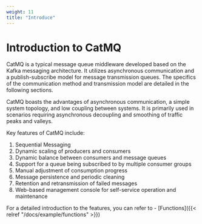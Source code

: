 ```yaml
---
weight: 11
title: "Introduce"
---
```



# Introduction to CatMQ
CatMQ is a typical message queue middleware developed based on the Kafka messaging architecture. It utilizes asynchronous communication and a publish-subscribe model for message transmission queues. The specifics of the communication method and transmission model are detailed in the following sections.

CatMQ boasts the advantages of asynchronous communication, a simple system topology, and low coupling between systems. It is primarily used in scenarios requiring asynchronous decoupling and smoothing of traffic peaks and valleys.

Key features of CatMQ include:
1. Sequential Messaging
2. Dynamic scaling of producers and consumers
3. Dynamic balance between consumers and message queues
4. Support for a queue being subscribed to by multiple consumer groups
5. Manual adjustment of consumption progress
6. Message persistence and periodic cleaning
7. Retention and retransmission of failed messages
8. Web-based management console for self-service operation and maintenance

For a detailed introduction to the features, you can refer to - [Functions]({{< relref "/docs/example/functions" >}})

